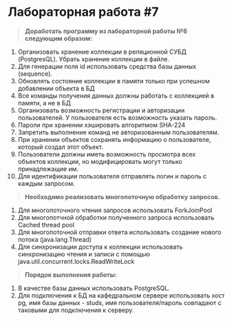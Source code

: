 # Лабораторная работа #7
>**Доработать программу из лабораторной работы №6 следующим образом:**
1. Организовать хранение коллекции в реляционной СУБД (PostgresQL). Убрать хранение коллекции в файле.
2. Для генерации поля id использовать средства базы данных (sequence).
3. Обновлять состояние коллекции в памяти только при успешном добавлении объекта в БД
4. Все команды получения данных должны работать с коллекцией в памяти, а не в БД
5. Организовать возможность регистрации и авторизации пользователей. У пользователя есть возможность указать пароль.
6. Пароли при хранении хэшировать алгоритмом SHA-224
7. Запретить выполнение команд не авторизованным пользователям.
8. При хранении объектов сохранять информацию о пользователе, который создал этот объект.
9. Пользователи должны иметь возможность просмотра всех объектов коллекции, но модифицировать могут только принадлежащие им.
11. Для идентификации пользователя отправлять логин и пароль с каждым запросом.

> **Необходимо реализовать многопоточную обработку запросов.**
1. Для многопоточного чтения запросов использовать ForkJoinPool
2. Для многопотчной обработки полученного запроса использовать Cached thread pool
3. Для многопоточной отправки ответа использовать создание нового потока (java.lang.Thread)
4. Для синхронизации доступа к коллекции использовать синхронизацию чтения и записи с помощью java.util.concurrent.locks.ReadWriteLock

> **Порядок выполнения работы:**
1. В качестве базы данных использовать PostgreSQL.
2. Для подключения к БД на кафедральном сервере использовать хост pg, имя базы данных - studs, имя пользователя/пароль совпадают с таковыми для подключения к серверу.
